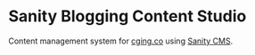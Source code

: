 # Sanity Blogging Content Studio

Content management system for [cging.co](https://cging.co) using [Sanity CMS](https://www.sanity.io).